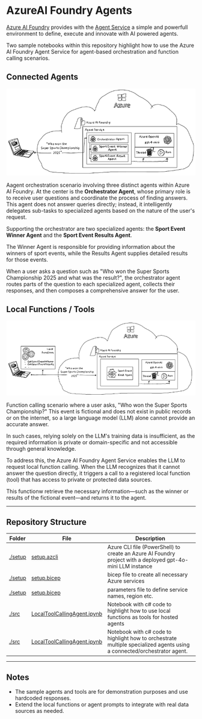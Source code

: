 # AzureAI Foundry Agents

[Azure AI Foundry](https://learn.microsoft.com/en-us/azure/ai-foundry/) provides with the [Agent Service](https://learn.microsoft.com/en-us/azure/ai-foundry/agents/overview) a simple and powerfull environment to define, execute  and innovate with AI powered agents. 

Two sample notebooks within this repository highlight how to use the Azure AI Foundry Agent Service for agent-based orchestration and function calling scenarios. 

## Connected Agents

![](./media/img/ConnectedAgents.png)

Aagent orchestration scenario involving three distinct agents within Azure AI Foundry. At the center is the **Orchestrator Agent**, whose primary role is to receive user questions and coordinate the process of finding answers. This agent does not answer queries directly; instead, it intelligently delegates sub-tasks to specialized agents based on the nature of the user's request.

Supporting the orchestrator are two specialized agents: the **Sport Event Winner Agent** and the **Sport Event Results Agent**. 

The Winner Agent is responsible for providing information about the winners of sport events, while the Results Agent supplies detailed results for those events. 

When a user asks a question such as "Who won the Super Sports Championship 2025 and what was the result?", the orchestrator agent routes parts of the question to each specialized agent, collects their responses, and then composes a comprehensive answer for the user. 

## Local Functions / Tools

![](./media/img/FunctionCalling.png)

Function calling scenario where a user asks, "Who won the Super Sports Championship?" This event is fictional and does not exist in public records or on the internet, so a large language model (LLM) alone cannot provide an accurate answer. 

In such cases, relying solely on the LLM's training data is insufficient, as the required information is private or domain-specific and not accessible through general knowledge.

To address this, the Azure AI Foundry Agent Service enables the LLM to request local function calling. When the LLM recognizes that it cannot answer the question directly, it triggers a call to a registered local function (tool) that has access to private or protected data sources. 

This functionw retrieve the necessary information—such as the winner or results of the fictional event—and returns it to the agent. 

---

## Repository Structure

| Folder | File | Description |
| ------ | ---- | ----------- |
| [./setup](./setup/) | [setup.azcli](./setup/setup.azcli) | Azure CLI file (PowerShell) to create an Azure AI Foundry project with a deployed gpt-4o-mini LLM instance |
| [./setup](./setup/) | [setup.bicep](./setup/setup.bicep) | bicep file to create all necessary Azure services |
| [./setup](./setup/) | [setup.bicep](./setup/parameters.json) | parameters file to define service names, region etc.
| [./src](./src/) | [LocalToolCallingAgent.ipynb](./src/LocalToolCallingAgent.ipynb) | Notebook with c# code to highlight how to use local functions as tools for hosted agents |
| [./src](./src/) | [LocalToolCallingAgent.ipynb](./src/ConnectedAgents.ipynb) | Notebook with c# code to highlight how to orchestrate multiple specialized agents using a connected/orchestrator agent. |
  
---

## Notes

- The sample agents and tools are for demonstration purposes and use hardcoded responses.
- Extend the local functions or agent prompts to integrate with real data sources as needed.
